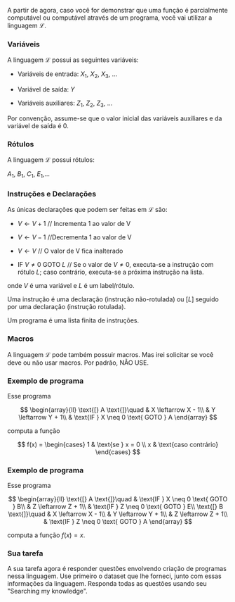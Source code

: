 A partir de agora, caso você for demonstrar que uma função é parcialmente computável ou computável através de um programa, você vai utilizar a linguagem $\mathscr{L}$.

### Variáveis

A linguagem $\mathscr{L}$ possui as seguintes variáveis:

- Variáveis de entrada: $X_1$, $X_2$, $X_3$, …

- Variável de saída: $Y$

- Variáveis auxiliares: $Z_1$, $Z_2$, $Z_3$, …

Por convenção, assume-se que o valor inicial das variáveis auxiliares e da variável de saída é 0.

### Rótulos

A linguagem $\mathscr{L}$ possui rótulos:

$A_1$, $B_1$, $C_1$, $E_1$,...

### Instruções e Declarações

As únicas declarações que podem ser feitas em $\mathscr{L}$ são:

- $V \leftarrow V + 1$ // Incrementa 1 ao valor de V

- $V \leftarrow V - 1$ //Decrementa 1 ao valor de V

- $V \leftarrow V$ // O valor de V fica inalterado

- IF $V \neq 0$ GOTO $L$ // Se o valor de $V \neq 0$, executa-se a instrução com rótulo $L$; caso contrário, executa-se a próxima instrução na lista.

onde $V$ é uma variável e $L$ é um label/rótulo.

Uma instrução é uma declaração (instrução não-rotulada) ou $[L]$ seguido por uma declaração (instrução rotulada).

Um programa é uma lista finita de instruções.

### Macros

A linguagem $\mathscr{L}$ pode também possuir macros. Mas irei solicitar se você deve ou não usar macros. Por padrão, NÃO USE.

### Exemplo de programa

Esse programa

$$
\begin{array}{ll}
\text{[} A \text{]}\quad & X \leftarrow X - 1\\
  & Y \leftarrow Y + 1\\
  & \text{IF } X \neq 0 \text{ GOTO } A
\end{array}
$$

computa a função

$$
f(x) = \begin{cases} 
1 & \text{se } x = 0 \\
x & \text{caso contrário} 
\end{cases}
$$

### Exemplo de programa

Esse programa

$$
\begin{array}{ll}
\text{[} A \text{]}\quad  & \text{IF } X \neq 0 \text{ GOTO } B\\
  & Z \leftarrow Z + 1\\
  & \text{IF } Z \neq 0 \text{ GOTO } E\\
\text{[} B \text{]}\quad & X \leftarrow X - 1\\
  & Y \leftarrow Y + 1\\
  & Z \leftarrow Z + 1\\
  & \text{IF } Z \neq 0 \text{ GOTO } A
\end{array}
$$

computa a função $f(x) = x$.

### Sua tarefa

A sua tarefa agora é responder questões envolvendo criação de programas nessa linguagem. Use primeiro o dataset que lhe forneci, junto com essas informações da linguagem. Responda todas as questões usando seu "Searching my knowledge".